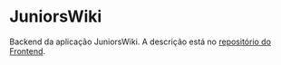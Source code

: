 # JuniorsWiki

Backend da aplicação JuniorsWiki. A descrição está no [repositório do Frontend](https://github.com/sogbog/JuniorsWiki_Frontend).